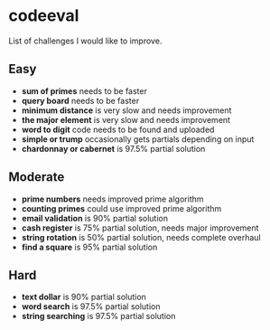 # codeeval
List of challenges I would like to improve.

Easy
---
* **sum of primes** needs to be faster
* **query board** needs to be faster
* **minimum distance** is very slow and needs improvement
* **the major element** is very slow and needs improvement
* **word to digit** code needs to be found and uploaded
* **simple or trump** occasionally gets partials depending on input
* **chardonnay or cabernet** is 97.5% partial solution

Moderate
---
* **prime numbers** needs improved prime algorithm
* **counting primes** could use improved prime algorithm
* **email validation** is 90% partial solution
* **cash register** is 75% partial solution, needs major improvement
* **string rotation** is 50% partial solution, needs complete overhaul
* **find a square** is 95% partial solution

Hard
---
* **text dollar** is 90% partial solution
* **word search** is 97.5% partial solution
* **string searching** is 97.5% partial solution
